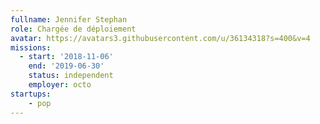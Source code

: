 ```yaml
---
fullname: Jennifer Stephan
role: Chargée de déploiement
avatar: https://avatars3.githubusercontent.com/u/36134318?s=400&v=4
missions:
  - start: '2018-11-06'
    end: '2019-06-30'
    status: independent
    employer: octo
startups:
    - pop
---
```

